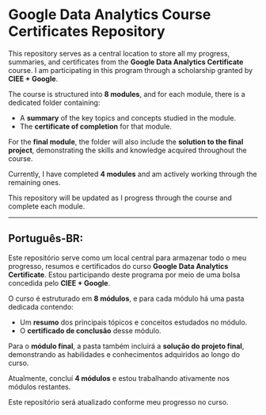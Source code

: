 # Google Data Analytics Course Certificates Repository

This repository serves as a central location to store all my progress, summaries, and certificates from the **Google Data Analytics Certificate** course. I am participating in this program through a scholarship granted by **CIEE + Google**.

The course is structured into **8 modules**, and for each module, there is a dedicated folder containing:
- A **summary** of the key topics and concepts studied in the module.
- The **certificate of completion** for that module.

For the **final module**, the folder will also include the **solution to the final project**, demonstrating the skills and knowledge acquired throughout the course.

Currently, I have completed **4 modules** and am actively working through the remaining ones.

This repository will be updated as I progress through the course and complete each module.

---

## Português-BR: 

Este repositório serve como um local central para armazenar todo o meu progresso, resumos e certificados do curso **Google Data Analytics Certificate**. Estou participando deste programa por meio de uma bolsa concedida pelo **CIEE + Google**.

O curso é estruturado em **8 módulos**, e para cada módulo há uma pasta dedicada contendo:
- Um **resumo** dos principais tópicos e conceitos estudados no módulo.
- O **certificado de conclusão** desse módulo.

Para o **módulo final**, a pasta também incluirá a **solução do projeto final**, demonstrando as habilidades e conhecimentos adquiridos ao longo do curso.

Atualmente, concluí **4 módulos** e estou trabalhando ativamente nos módulos restantes.

Este repositório será atualizado conforme meu progresso no curso. 
